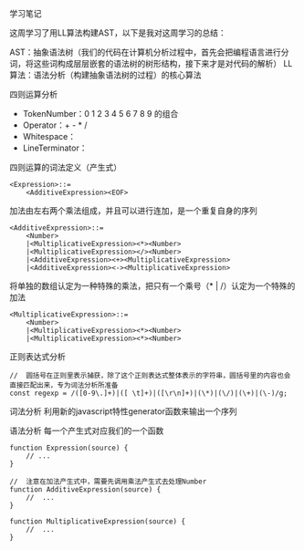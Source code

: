 学习笔记

这周学习了用LL算法构建AST，以下是我对这周学习的总结：

AST：抽象语法树（我们的代码在计算机分析过程中，首先会把编程语言进行分词，将这些词构成层层嵌套的语法树的树形结构，接下来才是对代码的解析）
LL算法：语法分析（构建抽象语法树的过程）的核心算法

四则运算分析
+ TokenNumber：0 1 2 3 4 5 6 7 8 9 的组合
+ Operator：+ - * /
+ Whitespace：<SP>
+ LineTerminator：<LF><CR>

四则运算的词法定义（产生式）
```
<Expression>::=
    <AdditiveExpression><EOF>
```
加法由左右两个乘法组成，并且可以进行连加，是一个重复自身的序列
```
<AdditiveExpression>::=
    <Number>
    |<MultiplicativeExpression><*><Number>
    |<MultiplicativeExpression></><Number>
    |<AdditiveExpression><+><MultiplicativeExpression>
    |<AdditiveExpression><-><MultiplicativeExpression>
```
将单独的数组认定为一种特殊的乘法，把只有一个乘号（* | /）认定为一个特殊的加法
```
<MultiplicativeExpression>::=
    <Number>
    |<MultiplicativeExpression><*><Number>
    |<MultiplicativeExpression><*><Number>
```

正则表达式分析
```
//  圆括号在正则里表示捕获，除了这个正则表达式整体表示的字符串，圆括号里的内容也会直接匹配出来，专为词法分析所准备
const regexp = /([0-9\.]+)|([ \t]+)|([\r\n]+)|(\*)|(\/)|(\+)|(\-)/g;
```

词法分析
利用新的javascript特性generator函数来输出一个序列

语法分析
每一个产生式对应我们的一个函数
```
function Expression(source) {
    // ...
}

//  注意在加法产生式中，需要先调用乘法产生式去处理Number
function AdditiveExpression(source) {
    //  ...
}

function MultiplicativeExpression(source) {
    //  ...
}
```

